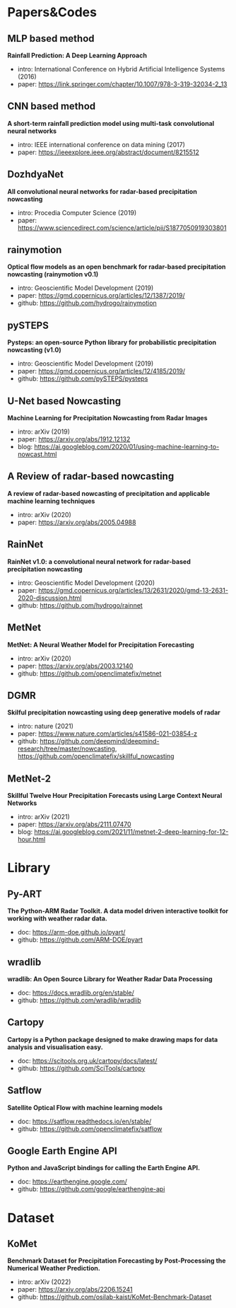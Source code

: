 Papers&Codes
== 

## MLP based method
**Rainfall Prediction: A Deep Learning Approach**
* intro: International Conference on Hybrid Artificial Intelligence Systems (2016)
* paper: https://link.springer.com/chapter/10.1007/978-3-319-32034-2_13

## CNN based method
**A short-term rainfall prediction model using multi-task convolutional neural networks**
* intro: IEEE international conference on data mining (2017)
* paper: https://ieeexplore.ieee.org/abstract/document/8215512

## DozhdyaNet
**All convolutional neural networks for radar-based precipitation nowcasting**
* intro: Procedia Computer Science (2019)
* paper: https://www.sciencedirect.com/science/article/pii/S1877050919303801

## rainymotion
**Optical flow models as an open benchmark for radar-based precipitation nowcasting (rainymotion v0.1)**
* intro: Geoscientific Model Development (2019)
* paper: https://gmd.copernicus.org/articles/12/1387/2019/
* github: https://github.com/hydrogo/rainymotion

## pySTEPS
**Pysteps: an open-source Python library for probabilistic precipitation nowcasting (v1.0)**
* intro: Geoscientific Model Development (2019)
* paper: https://gmd.copernicus.org/articles/12/4185/2019/
* github: https://github.com/pySTEPS/pysteps

## U-Net based Nowcasting
**Machine Learning for Precipitation Nowcasting from Radar Images**
* intro: arXiv (2019)
* paper: https://arxiv.org/abs/1912.12132
* blog: https://ai.googleblog.com/2020/01/using-machine-learning-to-nowcast.html

## A Review of radar-based nowcasting
**A review of radar-based nowcasting of precipitation and applicable machine learning techniques**
* intro: arXiv (2020)
* paper: https://arxiv.org/abs/2005.04988

## RainNet
**RainNet v1.0: a convolutional neural network for radar-based precipitation nowcasting**
* intro: Geoscientific Model Development (2020)
* paper: https://gmd.copernicus.org/articles/13/2631/2020/gmd-13-2631-2020-discussion.html
* github: https://github.com/hydrogo/rainnet

## MetNet
**MetNet: A Neural Weather Model for Precipitation Forecasting**
* intro: arXiv (2020)
* paper: https://arxiv.org/abs/2003.12140
* github: https://github.com/openclimatefix/metnet

## DGMR
**Skilful precipitation nowcasting using deep generative models of radar**
* intro: nature (2021)
* paper: https://www.nature.com/articles/s41586-021-03854-z
* github: https://github.com/deepmind/deepmind-research/tree/master/nowcasting, https://github.com/openclimatefix/skillful_nowcasting

## MetNet-2
**Skillful Twelve Hour Precipitation Forecasts using Large Context Neural Networks**
* intro: arXiv (2021)
* paper: https://arxiv.org/abs/2111.07470
* blog: https://ai.googleblog.com/2021/11/metnet-2-deep-learning-for-12-hour.html


Library
==

## Py-ART
**The Python-ARM Radar Toolkit. A data model driven interactive toolkit for working with weather radar data.**
* doc: https://arm-doe.github.io/pyart/
* github: https://github.com/ARM-DOE/pyart

## wradlib
**wradlib: An Open Source Library for Weather Radar Data Processing**
* doc: https://docs.wradlib.org/en/stable/
* github: https://github.com/wradlib/wradlib

## Cartopy
**Cartopy is a Python package designed to make drawing maps for data analysis and visualisation easy.**
* doc: https://scitools.org.uk/cartopy/docs/latest/
* github: https://github.com/SciTools/cartopy

## Satflow
**Satellite Optical Flow with machine learning models**
* doc: https://satflow.readthedocs.io/en/stable/
* github: https://github.com/openclimatefix/satflow

## Google Earth Engine API
**Python and JavaScript bindings for calling the Earth Engine API.**
* doc: https://earthengine.google.com/
* github: https://github.com/google/earthengine-api

Dataset
==

## KoMet
**Benchmark Dataset for Precipitation Forecasting by Post-Processing the Numerical Weather Prediction.**
* intro: arXiv (2022)
* paper: https://arxiv.org/abs/2206.15241
* github: https://github.com/osilab-kaist/KoMet-Benchmark-Dataset
